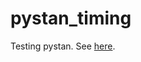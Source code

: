 # pystan_timing
Testing pystan.
See [here](http://discourse.mc-stan.org/t/fit-extract-takes-a-long-time/4159).
